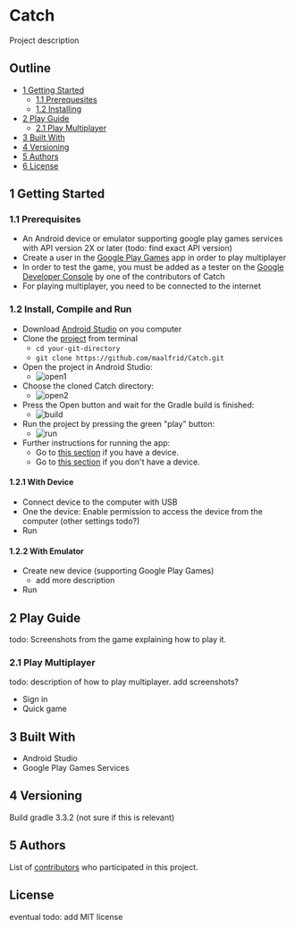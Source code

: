 # Catch
Project description

## Outline
- [1 Getting Started](#getting-started)
  * [1.1 Prerequesites](#prerequisites)
  * [1.2 Installing](#installing)
- [2 Play Guide](#play)
  * [2.1 Play Multiplayer](#play-multi)
- [3 Built With](#built-with)
- [4 Versioning](#versioning)
- [5 Authors](#authors)
- [6 License](#license)

<a name="getting-started"></a>
## 1 Getting Started

<a name="prerequisites"></a>
### 1.1 Prerequisites
- An Android device or emulator supporting google play games services with API version 2X or later (todo: find exact API version)
- Create a user in the [Google Play Games](https://play.google.com/store/apps/details?id=com.google.android.play.games&hl=en) app in order to play multiplayer
- In order to test the game, you must be added as a tester on the [Google Developer Console](https://console.developers.google.com) by one of the contributors of Catch
- For playing multiplayer, you need to be connected to the internet

<a name="installing"></a>
### 1.2 Install, Compile and Run
- Download [Android Studio](https://developer.android.com/studio) on you computer
- Clone the [project](https://github.com/maalfrid/Catch) from terminal
  * ```cd your-git-directory```
  * ```git clone https://github.com/maalfrid/Catch.git```
- Open the project in Android Studio:
  * ![open1](https://user-images.githubusercontent.com/16878457/55803463-a2127600-5ada-11e9-8bc1-b3c276e8c01d.png) 
- Choose the cloned Catch directory:
  * ![open2](https://user-images.githubusercontent.com/16878457/55803509-beaeae00-5ada-11e9-9ff2-b06ccf411833.png)
- Press the Open button and wait for the Gradle build is finished:
  * ![build](https://user-images.githubusercontent.com/16878457/55803520-c3736200-5ada-11e9-92ff-715e5d350716.png)
- Run the project by pressing the green "play" button:
  * ![run](https://user-images.githubusercontent.com/16878457/55804120-fff38d80-5adb-11e9-9a0c-6664a0ed7aee.png)
- Further instructions for running the app: 
  * Go to [this section](#installing_device) if you have a device.
  * Go to [this section](#installing_emulator) if you don't have a device.

<a name="installing_device"></a>
#### 1.2.1 With Device
- Connect device to the computer with USB
- One the device: Enable permission to access the device from the computer (other settings todo?)
- Run

<a name="installing_emulator"></a>
#### 1.2.2 With Emulator
- Create new device (supporting Google Play Games)
  * add more description
- Run

<a name="play"></a>
## 2 Play Guide
todo: Screenshots from the game explaining how to play it.

<a name="play-multi"></a>
### 2.1 Play Multiplayer
todo: description of how to play multiplayer. add screenshots?
- Sign in
- Quick game

<a name="built-with"></a>
## 3 Built With
- Android Studio
- Google Play Games Services

<a name="versioning"></a>
## 4 Versioning
Build gradle 3.3.2 (not sure if this is relevant)

<a name="authors"></a>
## 5 Authors

List of [contributors](https://github.com/maalfrid/Catch/graphs/contributors) who participated in this project.

<a name="license"></a>
## License
eventual todo: add MIT license
